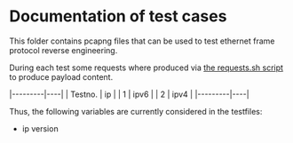# Documentation of test cases

This folder contains pcapng files that can be used to test ethernet frame protocol reverse engineering.

During each test some requests where produced via [the requests.sh script](../requests.sh) to produce payload content.

|---------|----|
| Testno. | ip |
| 1 | ipv6 |
| 2 | ipv4 |
|---------|----|

Thus, the following variables are currently considered in the testfiles:
* ip version
